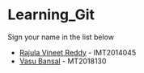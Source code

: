 # Learning_Git

Sign your name in the list below

- [Rajula Vineet Reddy](http://github.com/rajula96reddy/) - IMT2014045
- [Vasu Bansal](http://github.com/progvasu/) - MT2018130